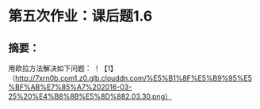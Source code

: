# 第五次作业：课后题1.6
## 摘要：
  用欧拉方法解决如下问题：
  ！【1】（http://7xrn0b.com1.z0.glb.clouddn.com/%E5%B1%8F%E5%B9%95%E5%BF%AB%E7%85%A7%202016-03-25%20%E4%B8%8B%E5%8D%882.03.30.png）
